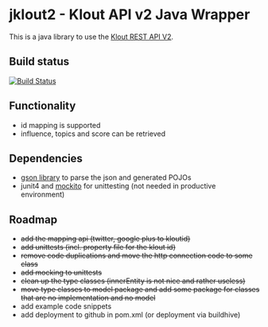 jklout2 - Klout API v2 Java Wrapper
===================================

This is a java library to use the [Klout REST API V2](http://klout.com/s/developers/v2). 

Build status
------------
[![Build Status](https://buildhive.cloudbees.com/job/nbartels/job/jklout2/badge/icon)](https://buildhive.cloudbees.com/job/nbartels/job/jklout2/)

Functionality
-------------
* id mapping is supported
* influence, topics and score can be retrieved

Dependencies
------------
 * [gson library](https://code.google.com/p/google-gson/) to parse the json and generated POJOs
 * junit4 and [mockito](https://code.google.com/p/mockito/) for unittesting (not needed in productive environment)

Roadmap
-------

* ~~add the mapping api (twitter, google plus to kloutid)~~
* ~~add unittests (incl. property file for the klout id)~~
* ~~remove code duplications and move the http connection code to some class~~
* ~~add mocking to unittests~~
* ~~clean up the type classes (innerEntity is not nice and rather useless)~~
* ~~move type classes to model package and add some package for classes that are no implementation and no model~~
* add example code snippets
* add deployment to github in pom.xml (or deployment via buildhive)
